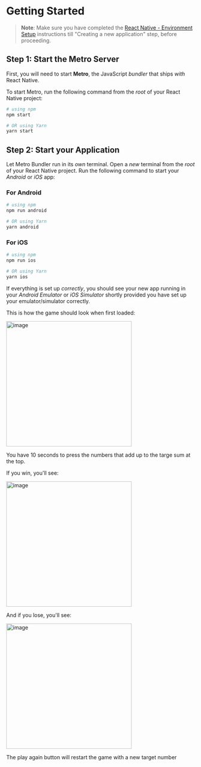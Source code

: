 # Getting Started

>**Note**: Make sure you have completed the [React Native - Environment Setup](https://reactnative.dev/docs/environment-setup) instructions till "Creating a new application" step, before proceeding.

## Step 1: Start the Metro Server

First, you will need to start **Metro**, the JavaScript _bundler_ that ships _with_ React Native.

To start Metro, run the following command from the _root_ of your React Native project:

```bash
# using npm
npm start

# OR using Yarn
yarn start
```

## Step 2: Start your Application

Let Metro Bundler run in its _own_ terminal. Open a _new_ terminal from the _root_ of your React Native project. Run the following command to start your _Android_ or _iOS_ app:

### For Android

```bash
# using npm
npm run android

# OR using Yarn
yarn android
```

### For iOS

```bash
# using npm
npm run ios

# OR using Yarn
yarn ios
```

If everything is set up _correctly_, you should see your new app running in your _Android Emulator_ or _iOS Simulator_ shortly provided you have set up your emulator/simulator correctly.

This is how the game should look when first loaded: 

<img width="334" alt="image" src="https://github.com/user-attachments/assets/94933c66-fc3b-4ba8-87c0-e718af783743">

You have 10 seconds to press the numbers that add up to the targe sum at the top.

If you win, you'll see: 

<img width="334" alt="image" src="https://github.com/user-attachments/assets/26d1ef7b-0154-4b65-af1c-da89ab91cf8b">

And if you lose, you'll see: 

<img width="334" alt="image" src="https://github.com/user-attachments/assets/34ca6a3b-36f6-4581-9895-106fdbdea450">

The play again button will restart the game with a new target number
